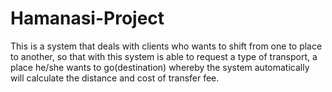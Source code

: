 # Hamanasi-Project
This is a system that deals with clients who wants to shift from one to place to another, so that with this system is able to request a type of transport, a place he/she wants to go(destination) whereby the system automatically will calculate the distance and cost of transfer fee.
